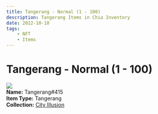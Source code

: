 ```yaml
---
title: Tangerang - Normal (1 - 100)
description: Tangerang Items in Chia Inventory
date: 2022-10-10
tags:
    - NFT
    - Items
---
```


# Tangerang - Normal (1 - 100)
<div class="item_thumbnail">
<img loading="lazy" src="https://tzkwojnrueief4vf7o6wzocygbfbdrs5ec7rpwfzbzcyc6i.arweave.net/nlVnJ__bGhEELypfu9b-LhYMEoRxl0_gvxfYuQ5FgXk"><br/>
<div><strong>Name:</strong> Tangerang#415</div>
<div><strong>Item Type:</strong> Tangerang</div>
<div><strong>Collection:</strong> <a href="https://www.spacescan.io/xch/nft/collection/col1lend2dcn558km4wcwta4xnkfv3xpcmlp9kyt0m909emvfxechlyqdl5ndg">City Illusion</a></div>
</div>

